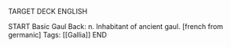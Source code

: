 TARGET DECK
ENGLISH

START
Basic
Gaul
Back: n. Inhabitant of ancient gaul. [french from germanic]
Tags: [[Gallia]]
END
